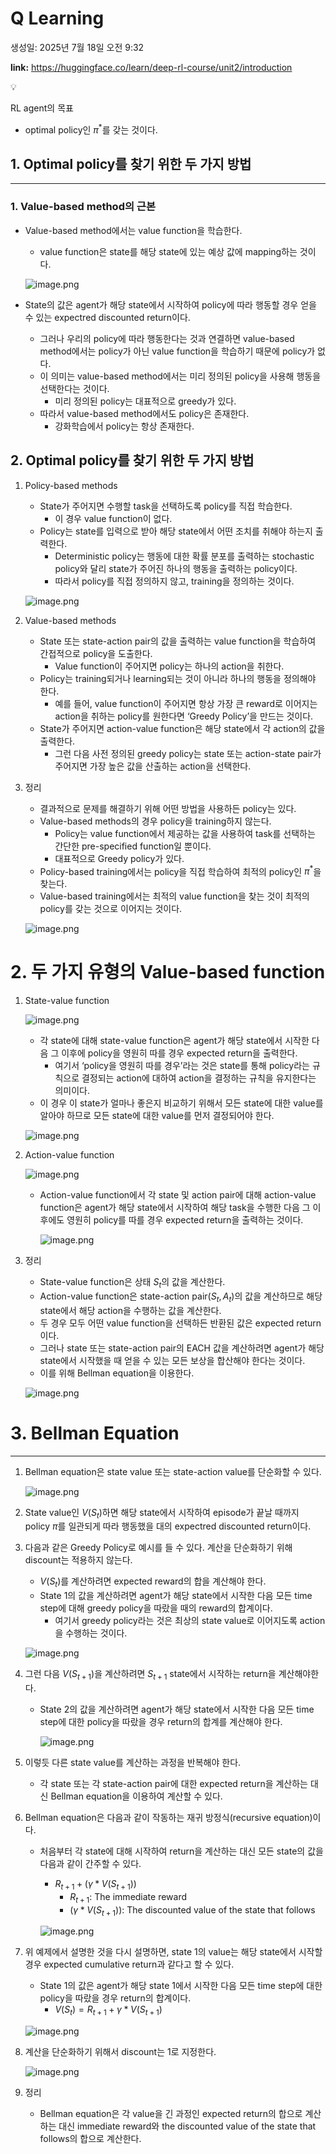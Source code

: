 # Q Learning

생성일: 2025년 7월 18일 오전 9:32

**link:** https://huggingface.co/learn/deep-rl-course/unit2/introduction

<aside>
💡

RL agent의 목표

- optimal policy인 $\pi^*$를 갖는 것이다.
</aside>

## 1. Optimal policy를 찾기 위한 두 가지 방법

---

### 1. Value-based method의 근본

- Value-based method에서는 value function을 학습한다.
    - value function은 state를 해당 state에 있는 예상 값에 mapping하는 것이다.
    
    ![image.png](Q%20Learning%20234bd012de008054ad84f6053315b605/image.png)
    
- State의 값은 agent가 해당 state에서 시작하여 policy에 따라 행동할 경우 얻을 수 있는 expectred discounted return이다.
    - 그러나 우리의 policy에 따라 행동한다는 것과 연결하면 value-based method에서는 policy가 아닌 value function을 학습하기 때문에 policy가 없다.
    - 이 의미는 value-based method에서는 미리 정의된 policy을 사용해 행동을 선택한다는 것이다.
        - 미리 정의된 policy는 대표적으로 greedy가 있다.
    - 따라서 value-based method에서도 policy은 존재한다.
        - 강화학습에서 policy는 항상 존재한다.

## 2. Optimal policy를 찾기 위한 두 가지 방법

1. Policy-based methods
    - State가 주어지면 수행할 task을 선택하도록 policy를 직접 학습한다.
        - 이 경우 value function이 없다.
    - Policy는 state를 입력으로 받아 해당 state에서 어떤 조치를 취해야 하는지 출력한다.
        - Deterministic policy는 행동에 대한 확률 분포를 출력하는 stochastic policy와 달리 state가 주어진 하나의 행동을 출력하는 policy이다.
        - 따라서 policy를 직접 정의하지 않고, training을 정의하는 것이다.
    
    ![image.png](Q%20Learning%20234bd012de008054ad84f6053315b605/image%201.png)
    
2. Value-based methods
    - State 또는 state-action pair의 값을 출력하는 value function을 학습하여 간접적으로 policy을 도출한다.
        - Value function이 주어지면 policy는 하나의 action을 취한다.
    - Policy는 training되거나 learning되는 것이 아니라 하나의 행동을 정의해야 한다.
        - 예를 들어, value function이 주어지면 항상 가장 큰 reward로 이어지는 action을 취하는 policy를 원한다면 ‘Greedy Policy’을 만드는 것이다.
    - State가 주어지면 action-value function은 해당 state에서 각 action의 값을 출력한다.
        - 그런 다음 사전 정의된 greedy policy는 state 또는 action-state pair가 주어지면 가장 높은 값을 산출하는 action을 선택한다.
3. 정리
    - 결과적으로 문제를 해결하기 위해 어떤 방법을 사용하든 policy는 있다.
    - Value-based methods의 경우 policy을 training하지 않는다.
        - Policy는 value function에서 제공하는 값을 사용하여 task를 선택하는 간단한 pre-specified function일 뿐이다.
        - 대표적으로 Greedy policy가 있다.
    - Policy-based training에서는 policy을 직접 학습하여 최적의 policy인 $\pi^*$을 찾는다.
    - Value-based training에서는 최적의 value function을 찾는 것이 최적의 policy를 갖는 것으로 이어지는 것이다.
    
    ![image.png](Q%20Learning%20234bd012de008054ad84f6053315b605/image%202.png)
    

# 2. 두 가지 유형의 Value-based function

1. State-value function
    
    ![image.png](Q%20Learning%20234bd012de008054ad84f6053315b605/image%203.png)
    
    - 각 state에 대해 state-value function은 agent가 해당 state에서 시작한 다음 그 이후에 policy을 영원히 따를 경우 expected return을 출력한다.
        - 여기서 ‘policy을 영원히 따를 경우’라는 것은 state를 통해 policy라는 규칙으로 결정되는 action에 대하여 action을 결정하는 규칙을 유지한다는 의미이다.
    - 이 경우 이 state가 얼마나 좋은지 비교하기 위해서 모든 state에 대한 value를 알아야 하므로 모든 state에 대한 value를 먼저 결정되어야 한다.
    
    ![image.png](Q%20Learning%20234bd012de008054ad84f6053315b605/image%204.png)
    
2. Action-value function
    
    ![image.png](Q%20Learning%20234bd012de008054ad84f6053315b605/image%205.png)
    
    - Action-value function에서 각 state 및 action pair에 대해 action-value function은 agent가 해당 state에서 시작하여 해당 task을 수행한 다음 그 이후에도 영원히 policy를 따를  경우 expected return을 출력하는 것이다.
        
        ![image.png](Q%20Learning%20234bd012de008054ad84f6053315b605/image%206.png)
        
3. 정리
    - State-value function은 상태 $S_t$의 값을 계산한다.
    - Action-value function은 state-action pair$(S_t,A_t)$의 값을 계산하므로 해당 state에서 해당 action을 수행하는 값을 계산한다.
    - 두 경우 모두 어떤 value function을 선택하든 반환된 값은 expected return이다.
    - 그러나 state 또는 state-action pair의 EACH 값을 계산하려면 agent가 해당 state에서 시작했을 때 얻을 수 있는 모든 보상을 합산해야 한다는 것이다.
    - 이를 위해 Bellman equation을 이용한다.
    
    ![image.png](Q%20Learning%20234bd012de008054ad84f6053315b605/image%207.png)
    

# 3. Bellman Equation

---

1. Bellman equation은 state value 또는 state-action value를 단순화할 수 있다.
    
    ![image.png](Q%20Learning%20234bd012de008054ad84f6053315b605/image%208.png)
    
2. State value인 $V(S_t)$하면 해당 state에서 시작하여 episode가 끝날 때까지 policy $\pi$를 일관되게 따라 행동했을 대의 expectred discounted return이다.
3. 다음과 같은 Greedy Policy로 예시를 들 수 있다. 계산을 단순화하기 위해 discount는 적용하지 않는다.
    - $V(S_t)$를 계산하려면 expected reward의 합을 계산해야 한다.
    - State 1의 값을 계산하려면 agent가 해당 state에서 시작한 다음 모든 time step에 대해 greedy policy을 따랐을 때의 reward의 합계이다.
        - 여기서 greedy policy라는 것은 최상의 state value로 이어지도록 action을 수행하는 것이다.
    
    ![image.png](Q%20Learning%20234bd012de008054ad84f6053315b605/image%209.png)
    
4. 그런 다음 $V(S_{t+1})$을 계산하려면 $S_{t+1}$ state에서 시작하는 return을 계산해야한다.
    - State 2의 값을 계산하려면 agent가 해당 state에서 시작한 다음 모든 time step에 대한 policy을 따랐을 경우 return의 합계를 계산해야 한다.
        
        ![image.png](Q%20Learning%20234bd012de008054ad84f6053315b605/image%2010.png)
        
5. 이렇듯 다른 state value를 계산하는 과정을 반복해야 한다.
    - 각 state 또는 각 state-action pair에 대한 expected return을 계산하는 대신 Bellman equation을 이용하여 계산할 수 있다.
6. Bellman equation은 다음과 같이 작동하는 재귀 방정식(recursive equation)이다.
    - 처음부터 각 state에 대해 시작하여 return을 계산하는 대신 모든 state의 값을 다음과 같이 간주할 수 있다.
        - $R_{t+1}+(\gamma*V(S_{t+1}))$
            - $R_{t+1}:$ The immediate reward
            - $(\gamma*V(S_{t+1})):$ The discounted value of the state that follows
        
        ![image.png](Q%20Learning%20234bd012de008054ad84f6053315b605/image%2011.png)
        
7. 위 예제에서 설명한 것을 다시 설명하면, state 1의 value는 해당 state에서 시작할 경우 expected cumulative return과 같다고 할 수 있다.
    - State 1의 값은 agent가 해당 state 1에서 시작한 다음 모든 time step에 대한 policy을 따랐을 경우 return의 합계이다.
        - $V(S_t)=R_{t+1}+\gamma*V(S_{t+1})$
    
    ![image.png](Q%20Learning%20234bd012de008054ad84f6053315b605/image%2012.png)
    
8. 계산을 단순화하기 위해서 discount는 1로 지정한다.
    
    ![image.png](Q%20Learning%20234bd012de008054ad84f6053315b605/image%2013.png)
    
9. 정리
    - Bellman equation은 각 value을 긴 과정인 expected  return의 합으로 계산하는 대신 immediate reward와 the discounted value of the state that follows의 합으로 계산한다.
